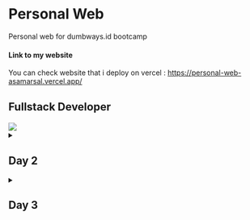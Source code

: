 # Personal Web
Personal web for dumbways.id bootcamp
#### Link to my website
You can check website that i deploy on vercel :
https://personal-web-asamarsal.vercel.app/
## Fullstack Developer
<img align='center' src='https://dumbways.id/assets/images/brandwhite.png' width='200"'>

<details>
    <summary><h2>Day 2</h2></summary>
    <img src = "https://github.com/asamarsal/personal-web/blob/main/assets/img/screenshot/day2.PNG"/>
</details>
<details>
    <summary><h2>Day 3</h2></summary>
    <img src = "https://github.com/asamarsal/personal-web/blob/main/assets/img/screenshot/day3.PNG"/>
</details>
